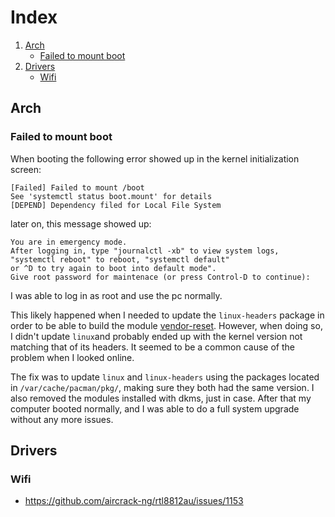 # Index
1. [Arch](#arch)
    - [Failed to mount boot](#failed-to-mount-boot)
2. [Drivers](#Drivers)
    - [Wifi](#Wifi)

## Arch
### Failed to mount boot
When booting the following error showed up in the kernel initialization screen:
```
[Failed] Failed to mount /boot
See 'systemctl status boot.mount' for details
[DEPEND] Dependency filed for Local File System
```
later on, this message showed up:
```
You are in emergency mode. 
After logging in, type "journalctl -xb" to view system logs, 
"systemctl reboot" to reboot, "systemctl default" 
or ^D to try again to boot into default mode".
Give root password for maintenace (or press Control-D to continue):
```
I was able to log in as root and use the pc normally.

This likely happened when I needed to update the `linux-headers` package in order to be able to build the module [vendor-reset](https://github.com/gnif/vendor-reset.git). However, when doing so, I didn't update `linux`and probably ended up with the kernel version not matching that of its headers. It seemed to be a common cause of the problem when I looked online.

The fix was to update `linux` and `linux-headers` using the packages located in `/var/cache/pacman/pkg/`, making sure they both had the same version. I also removed the modules installed with dkms, just in case. After that my computer booted normally, and I was able to do a full system upgrade without any more issues.

## Drivers
### Wifi
- https://github.com/aircrack-ng/rtl8812au/issues/1153
